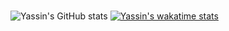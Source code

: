 #

![Yassin's GitHub stats](https://github-readme-stats.vercel.app/api?username=Yassin-Askar&count_private=true&show_icons=true&theme=radical)
[![Yassin's wakatime stats](https://github-readme-stats.vercel.app/api/wakatime?username=YassinAskar)](https://github.com/Yassin-Askar/manhal-web)
